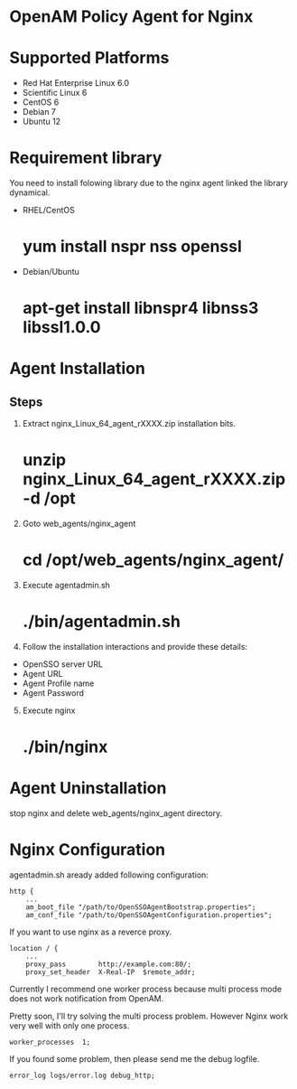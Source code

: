 OpenAM Policy Agent for Nginx
=============================

# Supported Platforms

 - Red Hat Enterprise Linux 6.0
 - Scientific Linux 6
 - CentOS 6
 - Debian 7
 - Ubuntu 12

# Requirement library

You need to install folowing library due to the nginx agent linked the
library dynamical.

 * RHEL/CentOS

      # yum install nspr nss openssl

 * Debian/Ubuntu

      # apt-get install libnspr4 libnss3 libssl1.0.0

# Agent Installation

## Steps

 1. Extract nginx_Linux_64_agent_rXXXX.zip installation bits.

      # unzip nginx_Linux_64_agent_rXXXX.zip -d /opt

 2. Goto web_agents/nginx_agent

    # cd /opt/web_agents/nginx_agent/

 3. Execute agentadmin.sh

    # ./bin/agentadmin.sh

 4. Follow the installation interactions and provide these details:

 - OpenSSO server URL
 - Agent URL
 - Agent Profile name
 - Agent Password

 5. Execute nginx

    # ./bin/nginx

# Agent Uninstallation

stop nginx and delete web_agents/nginx_agent directory.

# Nginx Configuration

agentadmin.sh aready added following configuration:

    http {
        ...
        am_boot_file "/path/to/OpenSSOAgentBootstrap.properties";
        am_conf_file "/path/to/OpenSSOAgentConfiguration.properties";

If you want to use nginx as a reverce proxy.

    location / {
        ...
        proxy_pass        http://example.com:80/;
        proxy_set_header  X-Real-IP  $remote_addr;

Currently I recommend one worker process because multi process mode
does not work notification from OpenAM.

Pretty soon, I'll try solving the multi process problem. However Nginx
work very well with only one process.

    worker_processes  1;

If you found some problem, then please send me the debug logfile.

    error_log logs/error.log debug_http;
